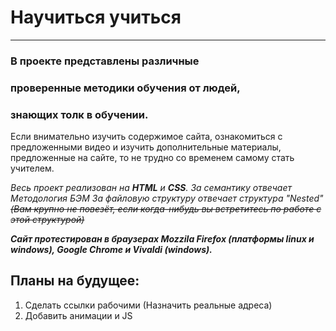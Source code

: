 # **Научиться учиться**
------

### В проекте представлены различные  
### проверенные методики обучения от людей, 
### знающих толк в обучении.

Если внимательно изучить содержимое сайта, ознакомиться с предложенными видео и изучить дополнительные материалы, предложенные на сайте, то не трудно со временем самому стать учителем.

*Весь проект реализован на **HTML** и **CSS**.*
*За семантику отвечает Методология БЭМ*
*За файловую структуру отвечает структура "Nested" ~~(Вам крупно не повезёт, если когда-нибудь вы встретитесь по работе с этой структурой)~~*

***Сайт протестирован в браузерах Mozzila Firefox (платформы linux и windows), Google Chrome и Vivaldi (windows).***

## Планы на будущее:
1. Сделать ссылки рабочими (Назначить реальные адреса)
2. Добавить анимации и JS

